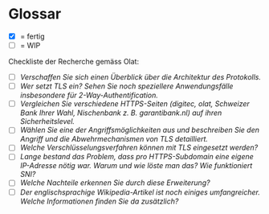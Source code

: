 # Glossar

- [x] = fertig
- [ ] = WIP

Checkliste der Recherche gemäss Olat:

- [ ] *Verschaffen Sie sich einen Überblick über die Architektur des Protokolls.*
- [ ] *Wer setzt TLS ein? Sehen Sie noch speziellere Anwendungsfälle insbesondere für 2-Way-Authentification.*
- [ ] *Vergleichen Sie verschiedene HTTPS-Seiten (digitec, olat, Schweizer Bank Ihrer Wahl, Nischenbank z. B. garantibank.nl) auf ihren Sicherheitslevel.*
- [ ] *Wählen Sie eine der Angriffsmöglichkeiten aus und beschreiben Sie den Angriff und die Abwehrmechanismen von TLS detailliert.*
- [ ] *Welche Verschlüsselungsverfahren können mit TLS eingesetzt werden?*
- [ ] *Lange bestand das Problem, dass pro HTTPS-Subdomain eine eigene IP-Adresse nötig war. Warum und wie löste man das? Wie funktioniert SNI?*
- [ ] *Welche Nachteile erkennen Sie durch diese Erweiterung?*
- [ ] *Der englischsprachige Wikipedia-Artikel ist noch einiges umfangreicher. Welche Informationen finden Sie da zusätzlich?*
